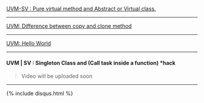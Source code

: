 
[UVM-SV : Pure virtual method and Abstract or Virtual class.]({{site.baseurl}}/UVM-Pure-&-Abstract-Virtual)

----------------------------------------------------------------------------------------
    
[UVM: Difference between copy and clone method]({{site.baseurl}}/UVM-Copy-Clone)

----------------------------------------------------------------------------------------

[UVM: Hello World]({{site.baseurl}}/UVM-Hello-World)

----------------------------------------------------------------------------------------
#### UVM | SV : Singleton Class and (Call task inside a function) *hack
> Video will be uploaded soon

----------------------------------------------------------------------------------------

{% include disqus.html %}
